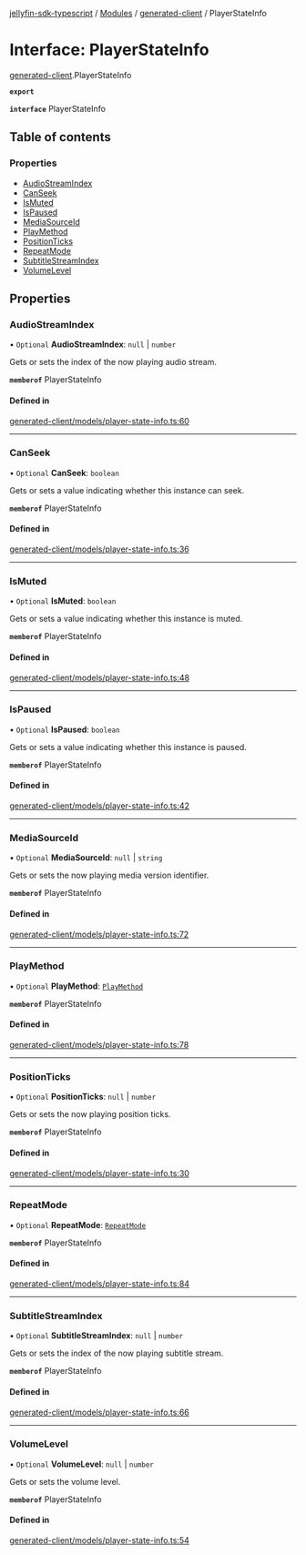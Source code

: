 [jellyfin-sdk-typescript](../README.md) / [Modules](../modules.md) / [generated-client](../modules/generated_client.md) / PlayerStateInfo

# Interface: PlayerStateInfo

[generated-client](../modules/generated_client.md).PlayerStateInfo

**`export`**

**`interface`** PlayerStateInfo

## Table of contents

### Properties

- [AudioStreamIndex](generated_client.PlayerStateInfo.md#audiostreamindex)
- [CanSeek](generated_client.PlayerStateInfo.md#canseek)
- [IsMuted](generated_client.PlayerStateInfo.md#ismuted)
- [IsPaused](generated_client.PlayerStateInfo.md#ispaused)
- [MediaSourceId](generated_client.PlayerStateInfo.md#mediasourceid)
- [PlayMethod](generated_client.PlayerStateInfo.md#playmethod)
- [PositionTicks](generated_client.PlayerStateInfo.md#positionticks)
- [RepeatMode](generated_client.PlayerStateInfo.md#repeatmode)
- [SubtitleStreamIndex](generated_client.PlayerStateInfo.md#subtitlestreamindex)
- [VolumeLevel](generated_client.PlayerStateInfo.md#volumelevel)

## Properties

### AudioStreamIndex

• `Optional` **AudioStreamIndex**: ``null`` \| `number`

Gets or sets the index of the now playing audio stream.

**`memberof`** PlayerStateInfo

#### Defined in

[generated-client/models/player-state-info.ts:60](https://github.com/thornbill/jellyfin-sdk-typescript/blob/0f61f16/src/generated-client/models/player-state-info.ts#L60)

___

### CanSeek

• `Optional` **CanSeek**: `boolean`

Gets or sets a value indicating whether this instance can seek.

**`memberof`** PlayerStateInfo

#### Defined in

[generated-client/models/player-state-info.ts:36](https://github.com/thornbill/jellyfin-sdk-typescript/blob/0f61f16/src/generated-client/models/player-state-info.ts#L36)

___

### IsMuted

• `Optional` **IsMuted**: `boolean`

Gets or sets a value indicating whether this instance is muted.

**`memberof`** PlayerStateInfo

#### Defined in

[generated-client/models/player-state-info.ts:48](https://github.com/thornbill/jellyfin-sdk-typescript/blob/0f61f16/src/generated-client/models/player-state-info.ts#L48)

___

### IsPaused

• `Optional` **IsPaused**: `boolean`

Gets or sets a value indicating whether this instance is paused.

**`memberof`** PlayerStateInfo

#### Defined in

[generated-client/models/player-state-info.ts:42](https://github.com/thornbill/jellyfin-sdk-typescript/blob/0f61f16/src/generated-client/models/player-state-info.ts#L42)

___

### MediaSourceId

• `Optional` **MediaSourceId**: ``null`` \| `string`

Gets or sets the now playing media version identifier.

**`memberof`** PlayerStateInfo

#### Defined in

[generated-client/models/player-state-info.ts:72](https://github.com/thornbill/jellyfin-sdk-typescript/blob/0f61f16/src/generated-client/models/player-state-info.ts#L72)

___

### PlayMethod

• `Optional` **PlayMethod**: [`PlayMethod`](../enums/generated_client.PlayMethod.md)

**`memberof`** PlayerStateInfo

#### Defined in

[generated-client/models/player-state-info.ts:78](https://github.com/thornbill/jellyfin-sdk-typescript/blob/0f61f16/src/generated-client/models/player-state-info.ts#L78)

___

### PositionTicks

• `Optional` **PositionTicks**: ``null`` \| `number`

Gets or sets the now playing position ticks.

**`memberof`** PlayerStateInfo

#### Defined in

[generated-client/models/player-state-info.ts:30](https://github.com/thornbill/jellyfin-sdk-typescript/blob/0f61f16/src/generated-client/models/player-state-info.ts#L30)

___

### RepeatMode

• `Optional` **RepeatMode**: [`RepeatMode`](../enums/generated_client.RepeatMode.md)

**`memberof`** PlayerStateInfo

#### Defined in

[generated-client/models/player-state-info.ts:84](https://github.com/thornbill/jellyfin-sdk-typescript/blob/0f61f16/src/generated-client/models/player-state-info.ts#L84)

___

### SubtitleStreamIndex

• `Optional` **SubtitleStreamIndex**: ``null`` \| `number`

Gets or sets the index of the now playing subtitle stream.

**`memberof`** PlayerStateInfo

#### Defined in

[generated-client/models/player-state-info.ts:66](https://github.com/thornbill/jellyfin-sdk-typescript/blob/0f61f16/src/generated-client/models/player-state-info.ts#L66)

___

### VolumeLevel

• `Optional` **VolumeLevel**: ``null`` \| `number`

Gets or sets the volume level.

**`memberof`** PlayerStateInfo

#### Defined in

[generated-client/models/player-state-info.ts:54](https://github.com/thornbill/jellyfin-sdk-typescript/blob/0f61f16/src/generated-client/models/player-state-info.ts#L54)
